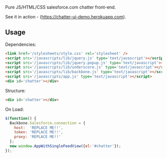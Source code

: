 Pure JS/HTML/CSS salesforce.com chatter front-end.

See it in action - (https://chatter-ui-demo.herokuapp.com).

Usage
------------------------------

Dependencies:
```html
<link href='/stylesheets/style.css' rel='stylesheet' />
<script src='/javascripts/lib/jquery.js' type='text/javascript'></script>
<script src='/javascripts/lib/jquery.popup.js' type='text/javascript'></script>
<script src='/javascripts/lib/underscore.js' type='text/javascript'></script>
<script src='/javascripts/lib/backbone.js' type='text/javascript'></script>
<script src='/javascripts/app.js' type='text/javascript'></script>
<div id='chatter'></div>
```

Structure:
```html
<div id='chatter'></div>
```

On Load:
```javascript
$(function() {
  Backbone.Salesforce.connection = {
    host:  'REPLACE ME!!',
    token: 'REPLACE ME!!',
    proxy: 'REPLACE ME!!'
  };
  new window.AppWithSingleFeedView({el:'#chatter'});
});
```

